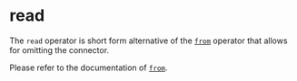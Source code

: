 # read

The `read` operator is short form alternative of the [`from`](from.md) operator
that allows for omitting the connector. 

Please refer to the documentation of [`from`](from.md).
